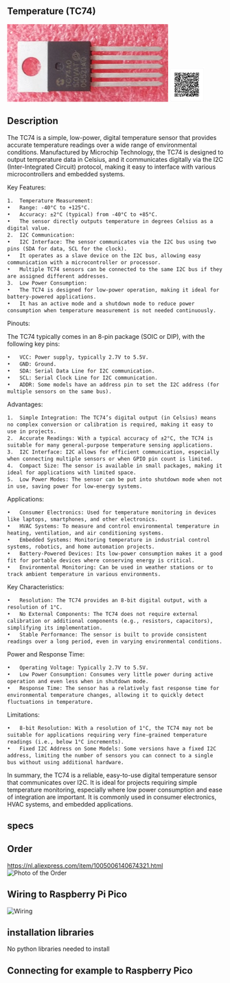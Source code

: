 ## Temperature (TC74)

<img src="TC74_Photo.jpg" alt="Photo of the component">
<img src="TC74_QR_code.jpg" alt="QR code to this page" width="80" height="80">

## Description
The TC74 is a simple, low-power, digital temperature sensor that provides accurate temperature readings over a wide range of environmental conditions. Manufactured by Microchip Technology, the TC74 is designed to output temperature data in Celsius, and it communicates digitally via the I2C (Inter-Integrated Circuit) protocol, making it easy to interface with various microcontrollers and embedded systems.

Key Features:

	1.	Temperature Measurement:
	•	Range: -40°C to +125°C.
	•	Accuracy: ±2°C (typical) from -40°C to +85°C.
	•	The sensor directly outputs temperature in degrees Celsius as a digital value.
	2.	I2C Communication:
	•	I2C Interface: The sensor communicates via the I2C bus using two pins (SDA for data, SCL for the clock).
	•	It operates as a slave device on the I2C bus, allowing easy communication with a microcontroller or processor.
	•	Multiple TC74 sensors can be connected to the same I2C bus if they are assigned different addresses.
	3.	Low Power Consumption:
	•	The TC74 is designed for low-power operation, making it ideal for battery-powered applications.
	•	It has an active mode and a shutdown mode to reduce power consumption when temperature measurement is not needed continuously.

Pinouts:

The TC74 typically comes in an 8-pin package (SOIC or DIP), with the following key pins:

	•	VCC: Power supply, typically 2.7V to 5.5V.
	•	GND: Ground.
	•	SDA: Serial Data Line for I2C communication.
	•	SCL: Serial Clock Line for I2C communication.
	•	ADDR: Some models have an address pin to set the I2C address (for multiple sensors on the same bus).

Advantages:

	1.	Simple Integration: The TC74’s digital output (in Celsius) means no complex conversion or calibration is required, making it easy to use in projects.
	2.	Accurate Readings: With a typical accuracy of ±2°C, the TC74 is suitable for many general-purpose temperature sensing applications.
	3.	I2C Interface: I2C allows for efficient communication, especially when connecting multiple sensors or when GPIO pin count is limited.
	4.	Compact Size: The sensor is available in small packages, making it ideal for applications with limited space.
	5.	Low Power Modes: The sensor can be put into shutdown mode when not in use, saving power for low-energy systems.

Applications:

	•	Consumer Electronics: Used for temperature monitoring in devices like laptops, smartphones, and other electronics.
	•	HVAC Systems: To measure and control environmental temperature in heating, ventilation, and air conditioning systems.
	•	Embedded Systems: Monitoring temperature in industrial control systems, robotics, and home automation projects.
	•	Battery-Powered Devices: Its low-power consumption makes it a good fit for portable devices where conserving energy is critical.
	•	Environmental Monitoring: Can be used in weather stations or to track ambient temperature in various environments.

Key Characteristics:

	•	Resolution: The TC74 provides an 8-bit digital output, with a resolution of 1°C.
	•	No External Components: The TC74 does not require external calibration or additional components (e.g., resistors, capacitors), simplifying its implementation.
	•	Stable Performance: The sensor is built to provide consistent readings over a long period, even in varying environmental conditions.

Power and Response Time:

	•	Operating Voltage: Typically 2.7V to 5.5V.
	•	Low Power Consumption: Consumes very little power during active operation and even less when in shutdown mode.
	•	Response Time: The sensor has a relatively fast response time for environmental temperature changes, allowing it to quickly detect fluctuations in temperature.

Limitations:

	•	8-bit Resolution: With a resolution of 1°C, the TC74 may not be suitable for applications requiring very fine-grained temperature readings (i.e., below 1°C increments).
	•	Fixed I2C Address on Some Models: Some versions have a fixed I2C address, limiting the number of sensors you can connect to a single bus without using additional hardware.

In summary, the TC74 is a reliable, easy-to-use digital temperature sensor that communicates over I2C. It is ideal for projects requiring simple temperature monitoring, especially where low power consumption and ease of integration are important. It is commonly used in consumer electronics, HVAC systems, and embedded applications.


## specs


## Order
<a href="https://nl.aliexpress.com/item/1005006140674321.html">https://nl.aliexpress.com/item/1005006140674321.html</a>
<img src="TC74_Order.jpg" alt="Photo of the Order">

## Wiring to Raspberry Pi Pico

<img src="TC74_Wiring.jpg" alt="Wiring" >

## installation libraries

No python libraries needed to install

## Connecting for example to Raspberry Pico



